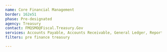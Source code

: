 ```yaml
---
name: Core Financial Management
border: 162e51
phase: Pre-designated
agency: Treasury
contact: FMQSMO@Fiscal.Treasury.Gov
services: Accounts Payable, Accounts Receivable, General Ledger, Reporting
filters: pre finance treasury

---
```

